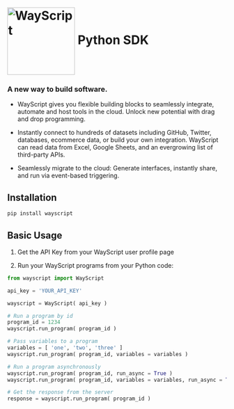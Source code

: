 # [<img src="https://user-images.githubusercontent.com/31461850/53454621-a1b39500-39dc-11e9-9b3c-276451d42437.png" width="155px" alt="WayScript" align="center">](https://wayscript.com) Python SDK

### A new way to build software.

* WayScript gives you flexible building blocks to seamlessly integrate, automate and host tools in the cloud. Unlock new potential with drag and drop programming.

* Instantly connect to hundreds of datasets including GitHub, Twitter, databases, ecommerce data, or build your own integration. WayScript can read data from Excel, Google Sheets, and an evergrowing list of third-party APIs.

* Seamlessly migrate to the cloud: Generate interfaces, instantly share, and run via event-based triggering. 

## Installation

```sh
pip install wayscript
```

## Basic Usage

1. Get the API Key from your WayScript user profile page

2. Run your WayScript programs from your Python code:

```python
from wayscript import WayScript

api_key = 'YOUR_API_KEY'

wayscript = WayScript( api_key )

# Run a program by id
program_id = 1234
wayscript.run_program( program_id )

# Pass variables to a program
variables = [ 'one', 'two', 'three' ]
wayscript.run_program( program_id, variables = variables )

# Run a program asynchronously
wayscript.run_program( program_id, run_async = True )
wayscript.run_program( program_id, variables = variables, run_async = True )

# Get the response from the server
response = wayscript.run_program( program_id )
```
